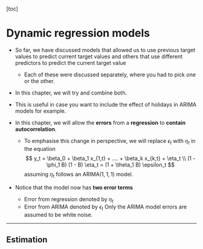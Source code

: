 [toc]

# Dynamic regression models

- So far, we have discussed models that allowed us to use previous target values to predict current target values and others that use different predictors to predict the current target value
  - Each of these were discussed separately, where you had to pick one or the other.

- In this chapter, we will try and combine both.

- This is useful in case you want to include the effect of holidays in ARIMA models for example.

- In this chapter, we will allow the **errors** from a **regression** to **contain autocorrelation**.
  - To emphasise this change in perspective, we will replace $\epsilon_t$ with $\eta_t$ in the equation
    $$
      y_t = \beta_0 + \beta_1 x_{1,t} + .... + \beta_k x_{k,t} + \eta_t \\
      (1 - \phi_1 B) (1 - B) \eta_t = (1 + \theta_1 B) \epsilon_t
    $$
    assuming $\eta_t$ follows an ARIMA$(1,1,1)$ model.

- Notice that the model now has **two error terms**
  - Error from regression denoted by $\eta_t$
  - Error from ARIMA denoted by $\epsilon_t$
  Only the ARIMA model errors are assumed to be white noise.

----------

## Estimation


